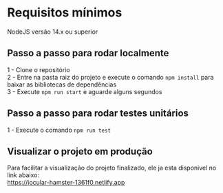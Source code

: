 # Requisitos mínimos

NodeJS versão 14.x ou superior

## Passo a passo para rodar localmente

1 - Clone o repositório  
2 - Entre na pasta raiz do projeto e execute o comando `npm install` para baixar as bibliotecas de dependências  
3 - Execute `npm run start` e aguarde alguns segundos

## Passo a passo para rodar testes unitários

1 - Execute o comando `npm run test`

## Visualizar o projeto em produção

Para facilitar a visualização do projeto finalizado, ele ja esta disponivel no link abaixo:  
https://jocular-hamster-1361f0.netlify.app

